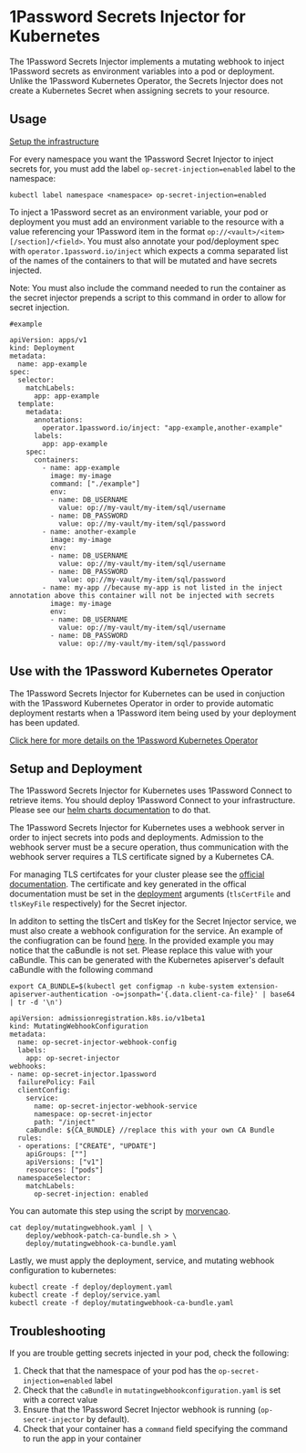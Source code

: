 # 1Password Secrets Injector for Kubernetes

The 1Password Secrets Injector implements a mutating webhook to inject 1Password secrets as environment variables into a pod or deployment. Unlike the 1Password Kubernetes Operator, the Secrets Injector does not create a Kubernetes Secret when assigning secrets to your resource.

## Usage

[Setup the infrastructure](#setup-and-deployment)

For every namespace you want the 1Password Secret Injector to inject secrets for, you must add the label `op-secret-injection=enabled` label to the namespace:

```
kubectl label namespace <namespace> op-secret-injection=enabled
```

To inject a 1Password secret as an environment variable, your pod or deployment you must add an environment variable to the resource with a value referencing your 1Password item in the format `op://<vault>/<item>[/section]/<field>`. You must also annotate your pod/deployment spec with `operator.1password.io/inject` which expects a comma separated list of the names of the containers to that will be mutated and have secrets injected.

Note: You must also include the command needed to run the container as the secret injector prepends a script to this command in order to allow for secret injection.

```
#example

apiVersion: apps/v1
kind: Deployment
metadata:
  name: app-example
spec:
  selector:
    matchLabels:
      app: app-example
  template:
    metadata:
      annotations:
        operator.1password.io/inject: "app-example,another-example"
      labels:
        app: app-example
    spec:
      containers:
        - name: app-example
          image: my-image
          command: ["./example"]
          env:
          - name: DB_USERNAME
            value: op://my-vault/my-item/sql/username
          - name: DB_PASSWORD
            value: op://my-vault/my-item/sql/password
        - name: another-example
          image: my-image
          env:
          - name: DB_USERNAME
            value: op://my-vault/my-item/sql/username
          - name: DB_PASSWORD
            value: op://my-vault/my-item/sql/password
        - name: my-app //because my-app is not listed in the inject annotation above this container will not be injected with secrets
          image: my-image
          env:
          - name: DB_USERNAME
            value: op://my-vault/my-item/sql/username
          - name: DB_PASSWORD
            value: op://my-vault/my-item/sql/password
```

## Use with the 1Password Kubernetes Operator

The 1Password Secrets Injector for Kubernetes can be used in conjuction with the 1Password Kubernetes Operator in order to provide automatic deployment restarts when a 1Password item being used by your deployment has been updated.

[Click here for more details on the 1Password Kubernetes Operator](https://github.com/1Password/onepassword-operator)

## Setup and Deployment

The 1Password Secrets Injector for Kubernetes uses 1Password Connect to retrieve items. You should deploy 1Password Connect to your infrastructure. Please see our [helm charts documentation](https://github.com/1Password/connect-helm-charts) to do that.

The 1Password Secrets Injector for Kubernetes uses a webhook server in order to inject secrets into pods and deployments. Admission to the webhook server must be a secure operation, thus communication with the webhook server requires a TLS certificate signed by a Kubernetes CA.

For managing TLS certifcates for your cluster please see the [official documentation](https://kubernetes.io/docs/tasks/tls/managing-tls-in-a-cluster/). The certificate and key generated in the offical documentation must be set in the [deployment](deploy/deployment.yaml) arguments (`tlsCertFile` and `tlsKeyFile` respectively) for the Secret injector.

In additon to setting the tlsCert and tlsKey for the Secret Injector service, we must also create a webhook configuration for the service. An example of the confiugration can be found [here](deploy/mutatingwebhook.yaml). In the provided example you may notice that the caBundle is not set. Please replace this value with your caBundle. This can be generated with the Kubernetes apiserver's default caBundle with the following command

`export CA_BUNDLE=$(kubectl get configmap -n kube-system extension-apiserver-authentication -o=jsonpath='{.data.client-ca-file}' | base64 | tr -d '\n')`

```
apiVersion: admissionregistration.k8s.io/v1beta1
kind: MutatingWebhookConfiguration
metadata:
  name: op-secret-injector-webhook-config
  labels:
    app: op-secret-injector
webhooks:
- name: op-secret-injector.1password
  failurePolicy: Fail
  clientConfig:
    service:
      name: op-secret-injector-webhook-service
      namespace: op-secret-injector
      path: "/inject"
    caBundle: ${CA_BUNDLE} //replace this with your own CA Bundle
  rules:
  - operations: ["CREATE", "UPDATE"]
    apiGroups: [""]
    apiVersions: ["v1"]
    resources: ["pods"]
  namespaceSelector:
    matchLabels:
      op-secret-injection: enabled
```

You can automate this step using the script by [morvencao](https://github.com/morvencao/kube-mutating-webhook-tutorial).

```
cat deploy/mutatingwebhook.yaml | \
    deploy/webhook-patch-ca-bundle.sh > \
    deploy/mutatingwebhook-ca-bundle.yaml
```

Lastly, we must apply the deployment, service, and mutating webhook configuration to kubernetes:

```
kubectl create -f deploy/deployment.yaml
kubectl create -f deploy/service.yaml
kubectl create -f deploy/mutatingwebhook-ca-bundle.yaml
```

## Troubleshooting

If you are trouble getting secrets injected in your pod, check the following:

1. Check that that the namespace of your pod has the `op-secret-injection=enabled` label
2. Check that the `caBundle` in `mutatingwebhookconfiguration.yaml` is set with a correct value
3. Ensure that the 1Password Secret Injector webhook is running (`op-secret-injector` by default).
4. Check that your container has a `command` field specifying the command to run the app in your container
